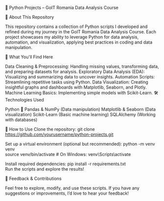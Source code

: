 🐍 Python Projects – GoIT Romania Data Analysis Course

📌 About This Repository

This repository contains a collection of Python scripts I developed and refined during my journey in the GoIT Romania Data Analysis Course. Each project showcases my ability to leverage Python for data analysis, automation, and visualization, applying best practices in coding and data manipulation.

🚀 What You'll Find Here

Data Cleaning & Preprocessing: Handling missing values, transforming data, and preparing datasets for analysis.
Exploratory Data Analysis (EDA): Visualizing and summarizing data to uncover insights.
Automation Scripts: Streamlining repetitive tasks using Python.
Data Visualization: Creating insightful graphs and dashboards with Matplotlib, Seaborn, and Plotly.
Machine Learning Basics: Implementing simple models with Scikit-Learn.
🛠 Technologies Used

Python 🐍
Pandas & NumPy (Data manipulation)
Matplotlib & Seaborn (Data visualization)
Scikit-Learn (Basic machine learning)
SQLAlchemy (Working with databases)

📂 How to Use
Clone the repository:
git clone https://github.com/yourusername/python-projects.git

Set up a virtual environment (optional but recommended):
python -m venv venv  
source venv/bin/activate  # On Windows: venv\Scripts\activate 

Install required dependencies:
pip install -r requirements.txt  
Run the scripts and explore the results!

📢 Feedback & Contributions

Feel free to explore, modify, and use these scripts. If you have any suggestions or improvements, I’d love to hear your feedback!
